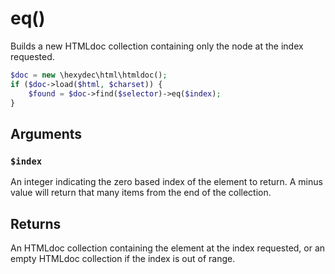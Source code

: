 # eq()

Builds a new HTMLdoc collection containing only the node at the index requested.

```php
$doc = new \hexydec\html\htmldoc();
if ($doc->load($html, $charset)) {
	$found = $doc->find($selector)->eq($index);
}
```

## Arguments

### `$index`

An integer indicating the zero based index of the element to return. A minus value will return that many items from the end of the collection.

## Returns

An HTMLdoc collection containing the element at the index requested, or an empty HTMLdoc collection if the index is out of range.
